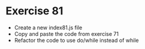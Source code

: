 # Exercise 81

* Create a new index81.js file
* Copy and paste the code from exercise 71
* Refactor the code to use do/while instead of while